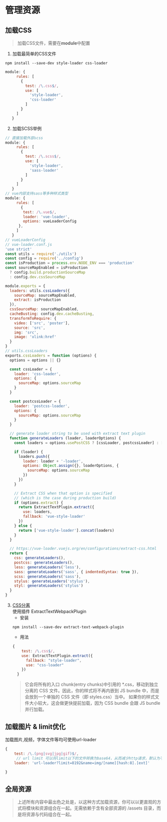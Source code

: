 # 管理资源
## 加载CSS
> 加载CSS文件，需要在**module**中配置
1. 加载最简单的CSS文件
```
npm install --save-dev style-loader css-loader
```
```js
module: {
     rules: [
       {
         test: /\.css$/,
         use: [
           'style-loader',
           'css-loader'
         ]
       }
     ]
   }
```
2. 加载SCSS举例
```js
// 直接加载外部scss
module: {
     rules: [
       {
         test: /\.scss$/,
         use: [
           'style-loader',
           'sass-loader'
         ]
       }
     ]
   }
// vue内部支持sass等多种样式类型
module: {
     rules: [
       {
        test: /\.vue$/,
        loader: 'vue-loader',
        options: vueLoaderConfig
      },
     ]
   }
// vueLoaderConfig
// vue-loader.conf.js
'use strict'
const utils = require('./utils')
const config = require('../config')
const isProduction = process.env.NODE_ENV === 'production'
const sourceMapEnabled = isProduction
  ? config.build.productionSourceMap
  : config.dev.cssSourceMap

module.exports = {
  loaders: utils.cssLoaders({
    sourceMap: sourceMapEnabled,
    extract: isProduction
  }),
  cssSourceMap: sourceMapEnabled,
  cacheBusting: config.dev.cacheBusting,
  transformToRequire: {
    video: ['src', 'poster'],
    source: 'src',
    img: 'src',
    image: 'xlink:href'
  }
}
// utils.cssLoaders
exports.cssLoaders = function (options) {
  options = options || {}

  const cssLoader = {
    loader: 'css-loader',
    options: {
      sourceMap: options.sourceMap
    }
  }

  const postcssLoader = {
    loader: 'postcss-loader',
    options: {
      sourceMap: options.sourceMap
    }
  }

  // generate loader string to be used with extract text plugin
  function generateLoaders (loader, loaderOptions) {
    const loaders = options.usePostCSS ? [cssLoader, postcssLoader] : [cssLoader]

    if (loader) {
      loaders.push({
        loader: loader + '-loader',
        options: Object.assign({}, loaderOptions, {
          sourceMap: options.sourceMap
        })
      })
    }

    // Extract CSS when that option is specified
    // (which is the case during production build)
    if (options.extract) {
      return ExtractTextPlugin.extract({
        use: loaders,
        fallback: 'vue-style-loader'
      })
    } else {
      return ['vue-style-loader'].concat(loaders)
    }
  }

  // https://vue-loader.vuejs.org/en/configurations/extract-css.html
  return {
    css: generateLoaders(),
    postcss: generateLoaders(),
    less: generateLoaders('less'),
    sass: generateLoaders('sass', { indentedSyntax: true }),
    scss: generateLoaders('sass'),
    stylus: generateLoaders('stylus'),
    styl: generateLoaders('stylus')
  }
}

```
3. [CSS分离](https://doc.webpack-china.org/plugins/extract-text-webpack-plugin)  
使用插件 ExtractTextWebpackPlugin  
    * 安装
    ```
    npm install --save-dev extract-text-webpack-plugin
    ```
    * 用法
    ```js
    {
        test: /\.css$/,
        use: ExtractTextPlugin.extract({
          fallback: "style-loader",
          use: "css-loader"
        })
      }
    ```
    > 它会将所有的入口 chunk(entry chunks)中引用的 *.css，移动到独立分离的 CSS 文件。因此，你的样式将不再内嵌到 JS bundle 中，而是会放到一个单独的 CSS 文件（即 styles.css）当中。 如果你的样式文件大小较大，这会做更快提前加载，因为 CSS bundle 会跟 JS bundle 并行加载。

## 加载图片 & limit优化
加载图片,视频，字体文件等均可使用url-loader  
```js
{
    test: /\.(png|svg|jpg|gif)$/,
     // url limit 可以将limit以下的文件转换为base64，从而减少http请求，默认为不限制
    loader: 'url-loader?limit=8192&name=img/[name][hash:8].[ext]'
    
}
```

## 全局资源
> 上述所有内容中最出色之处是，以这种方式加载资源，你可以以更直观的方式将模块和资源组合在一起。无需依赖于含有全部资源的 /assets 目录，而是将资源与代码组合在一起。